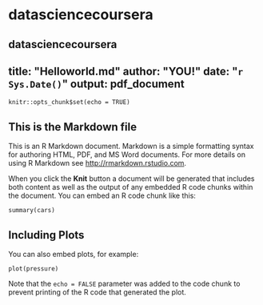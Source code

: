 # datasciencecoursera
datasciencecoursera 
---
title: "Helloworld.md"
author: "YOU!"
date: "`r Sys.Date()`"
output: pdf_document
---

```{r setup, include=FALSE}
knitr::opts_chunk$set(echo = TRUE)
```

## This is the Markdown file

This is an R Markdown document. Markdown is a simple formatting syntax for authoring HTML, PDF, and MS Word documents. For more details on using R Markdown see <http://rmarkdown.rstudio.com>.

When you click the **Knit** button a document will be generated that includes both content as well as the output of any embedded R code chunks within the document. You can embed an R code chunk like this:

```{r cars}
summary(cars)
```

## Including Plots

You can also embed plots, for example:

```{r pressure, echo=FALSE}
plot(pressure)
```

Note that the `echo = FALSE` parameter was added to the code chunk to prevent printing of the R code that generated the plot.
